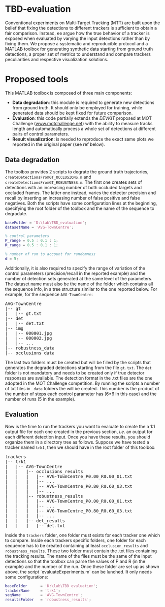 # TBD-evaluation
Conventional experiments on Multi-Target Tracking (MTT) are built upon the belief that fixing the detections to different trackers is sufficient to obtain a fair comparison. Instead, ee argue how the true behavior of a tracker is exposed when evaluated by varying the input detections rather than by fixing them. We propose a systematic and reproducible protocol and a MATLAB toolbox for generating synthetic data starting from ground truth detections, a proper set of metrics to understand and compare trackers peculiarities and respective visualization solutions.

# Proposed tools
This MATLAB toolbox is composed of three main components:
* **Data degradation**: this module is required to generate new detections from ground truth. It should only be employed for training, while generated data should be kept fixed for future comparison.
* **Evaluation**: this code partially extends the *DEVKIT* proposed at MOT Challenge (www.motchallenge.net) with the ability to measure tracks length and automatically process a whole set of detections at different pairs of control parameters.
* **Result visualization**: is needed to reproduce the exact same plots we reported in the original paper (see ref below).

## Data degradation
The toolbox provides 2 scripts to degrate the ground truth trajectories, `createDetectionsFromGT_OCCLUSIONS.m` and `createDetectionsFromGT_ROBUSTNESS.m`. The first one creates sets of detections with an increasing number of both occluded targets and occluded frames. The latter one instead, varies the detector precision and recall by inserting an increasing number of false positive and false negatives. Both the scripts have some configuration lines at the beginning, specifying the root folder of the toolbox and the name of the sequence to degradate.

```matlab
baseFolder = 'D:\lab\TBD_evaluation';
datasetName = 'AVG-TownCentre';

% control parameters
P_range = 0.5 : 0.1 : 1;
R_range = 0.5 : 0.1 : 1;

% number of run to account for randomness
d = 5;
```

Additionally, it is also required to specify the range of variation of the control parameters (precision/recall in the reported example) and the number of detection sets generated at the same level of the parameters. The dataset name must also be the name of the folder which contains all the sequence info, in a tree structure similar to the one reported below. For example, for the sequence `AVG-TownCentre`:

<pre>
AVG-TownCentre
|-- gt
|   |-- gt.txt
|-- det
|   |-- det.txt
|-- img
|   |-- 000001.jpg
|   |-- 000002.jpg
|   |-- ...
|-- robustness_data
|-- occlusions_data
</pre>

The last two folders must be created but will be filled by the scripts that generates the degraded detections starting from the file `gt.txt`. The `det` folder is not mandatory and needs to be created only if true detector responses are available. The detection format in the .txt files are the one adopted in the MOT Challenge competition. By running the scripts a number of txt files in `_data` folders the will be created. This number is the product of the number of steps each control parameter has (6*6 in this case) and the number of runs (5 in the example).

## Evaluation
Now is the time to run the trackers you want to evaluate to create the a 1:1 output file for each one created in the previous section, *i.e.* an output for each different detection input. Once you have these results, you should organize them in a directory tree as follows. Suppose we have tested a tracker named `trk1`, then we should have in the root folder of this toolbox:

<pre>
trackers
|-- trk1
|   |-- AVG-TownCentre
|   |   |-- occlusions_results
|   |   |   |-- AVG-TownCentre_P0.00_R0.00_01.txt
|   |   |   |-- ...
|   |   |   |-- AVG-TownCentre_P0.80_R0.60_03.txt
|   |   |   |-- ...
|   |   |-- robustness_results
|   |   |   |-- AVG-TownCentre_P0.00_R0.00_01.txt
|   |   |   |-- ...
|   |   |   |-- AVG-TownCentre_P0.80_R0.60_03.txt
|   |   |   |-- ...
|   |   |-- det_results
|   |   |   |-- det.txt
</pre>

Inside the `trackers` folder, one folder must exists for each tracker one which to compare. Inside each trackers specific folders, one folder for each sequence has to be created containing at least `occlusion_results` and `robustness_results`. These two folder must contain the .txt files containing the tracking results. The name of the files must be the same of the input detections so that the toolbox can parse the values of P and R (in the example) and the number of the run. Once these folder are set up as shown above, the script `evaluateExperiments.m' can be lunched. It only needs some configurations:
```matlab
baseFolder      = 'D:\lab\TBD_evaluation';
trackerName     = 'trk1';
seqName         = 'AVG-TownCentre';
resultsFolder   = 'robustness_results';
```
